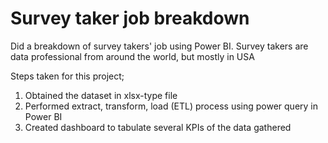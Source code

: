 # Survey taker job breakdown

Did a breakdown of survey takers' job using Power BI. Survey takers are data professional from around the world, but mostly in USA

Steps taken for this project;
1. Obtained the dataset in xlsx-type file
2. Performed extract, transform, load (ETL) process using power query in Power BI
3. Created dashboard to tabulate several KPIs of the data gathered
